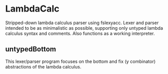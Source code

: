 # LambdaCalc #

Stripped-down lambda calculus parser using fslexyacc. Lexer and parser intended to be as minimalistic as possible, supporting only untyped lambda calculus syntax and comments. Also functions as a working interpreter.

## untypedBottom ##

This lexer/parser program focuses on the bottom and fix (y combinator) abstractions of the lambda calculus.